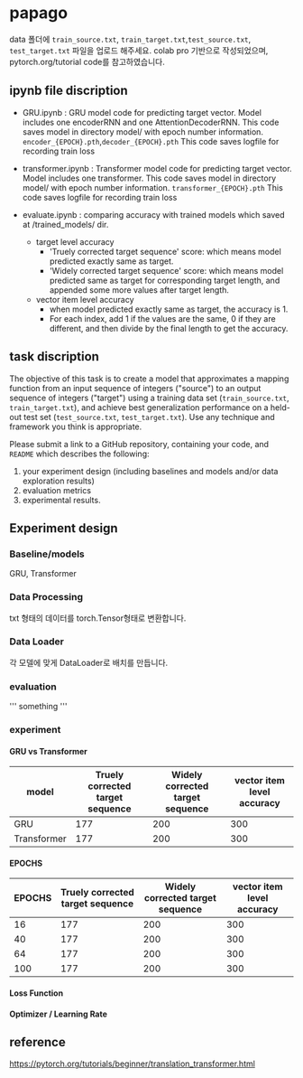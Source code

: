 # papago
data 폴더에 `train_source.txt`, `train_target.txt`,`test_source.txt`, `test_target.txt` 파일을 업로드 해주세요.
colab pro 기반으로 작성되었으며, pytorch.org/tutorial code를 참고하였습니다. 

## ipynb file discription
+ GRU.ipynb : GRU model code for predicting target vector. Model includes one encoderRNN and one AttentionDecoderRNN.
    This code saves model in directory model/ with epoch number information. `encoder_{EPOCH}.pth`,`decoder_{EPOCH}.pth`
    This code saves logfile for recording train loss

+ transformer.ipynb : Transformer model code for predicting target vector. Model includes one transformer.
    This code saves model in directory model/ with epoch number information. `transformer_{EPOCH}.pth`
    This code saves logfile for recording train loss

+ evaluate.ipynb : comparing accuracy with trained models which saved at /trained_models/ dir. 
  + target level accuracy
    + 'Truely corrected target sequence' score: which means model predicted exactly same as target.
    + 'Widely corrected target sequence' score: which means model predicted same as target for corresponding target length, and appended some more values after target length.
  + vector item level accuracy
    + when model predicted exactly same as target, the accuracy is 1.
    + For each index, add 1 if the values are the same, 0 if they are different, and then divide by the final length to get the accuracy.


## task discription

The objective of this task is to create a model that approximates a mapping function from an input sequence of integers ("source") to an output sequence of integers ("target") using a training data set (`train_source.txt`, `train_target.txt`), and achieve best generalization performance on a held-out test set (`test_source.txt`, `test_target.txt`). Use any technique and framework you think is appropriate. 

Please submit a link to a GitHub repository, containing your code, and `README` which describes the following:

1. your experiment design (including baselines and models and/or data exploration results)
2. evaluation metrics
3. experimental results.

## Experiment design

### Baseline/models

GRU, Transformer

### Data Processing

txt 형태의 데이터를 torch.Tensor형태로 변환합니다. 

### Data Loader 

각 모델에 맞게 DataLoader로 배치를 만듭니다. 

### evaluation
'''
something
'''

### experiment

#### GRU vs Transformer
|model|Truely corrected target sequence|Widely corrected target sequence|vector item level accuracy|
|------|---|---|---|
|GRU|177|200|300|
|Transformer|177|200|300|

#### EPOCHS
|EPOCHS|Truely corrected target sequence|Widely corrected target sequence|vector item level accuracy|
|------|---|---|---|
|16|177|200|300|
|40|177|200|300|
|64|177|200|300|
|100|177|200|300|

#### Loss Function

#### Optimizer / Learning Rate

## reference
https://pytorch.org/tutorials/beginner/translation_transformer.html

